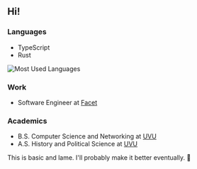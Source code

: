 ## Hi!

### Languages

-   TypeScript
-   Rust

![Most Used Languages][langs]

### Work

-   Software Engineer at [Facet][work]

### Academics

-   B.S. Computer Science and Networking at [UVU][uvu]
-   A.S. History and Political Science at [UVU][uvu]

This is basic and lame. I'll probably make it better eventually. 🌷

[uvu]: https://uvu.edu "Utah Valley University"
[work]: https://facet.ai "Facet"
[langs]: https://github-readme-stats.vercel.app/api/top-langs/?username=partheseas&layout=compact "Most Used Languages Summary"
